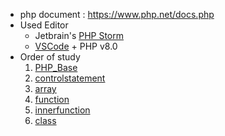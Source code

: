 - php document : https://www.php.net/docs.php
- Used Editor
  - Jetbrain's [PHP Storm](https://www.jetbrains.com/phpstorm/promo/?source=google&medium=cpc&campaign=14335686222&term=phpstorm&gclid=Cj0KCQiAyMKbBhD1ARIsANs7rEFDEKIApXpgAUGUsW6ehcogiAPMgRtEMoxFSLyXD6TKKFhC0QWUlTwaAkrvEALw_wcB)
  - [VSCode](https://code.visualstudio.com/) + PHP v8.0
- Order of study
  1. [PHP_Base](PHP_Base)
  2. [controlstatement](controlstatement)
  3. [array](array)
  4. [function](function)
  5. [innerfunction](innerfunction)
  6. [class](class)
